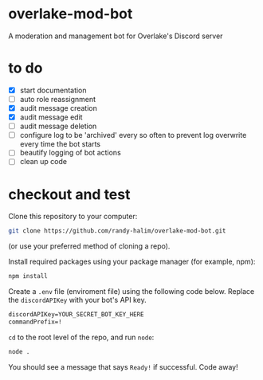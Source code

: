 # overlake-mod-bot
A moderation and management bot for Overlake's Discord server

# to do
- [x] start documentation
- [ ] auto role reassignment
- [x] audit message creation
- [x] audit message edit
- [ ] audit message deletion
- [ ] configure log to be 'archived' every so often to prevent log overwrite every time the bot starts
- [ ] beautify logging of bot actions
- [ ] clean up code

# checkout and test
Clone this repository to your computer:
```bash
git clone https://github.com/randy-halim/overlake-mod-bot.git
```
(or use your preferred method of cloning a repo).

Install required packages using your package manager (for example, npm):
```bash
npm install
```

Create a `.env` file (enviroment file) using the following code below. Replace the `discordAPIKey` with your bot's API key.
```txt
discordAPIKey=YOUR_SECRET_BOT_KEY_HERE
commandPrefix=!
```

`cd` to the root level of the repo, and run `node`:
```bash
node .
```
You should see a message that says `Ready!` if successful.
Code away!
